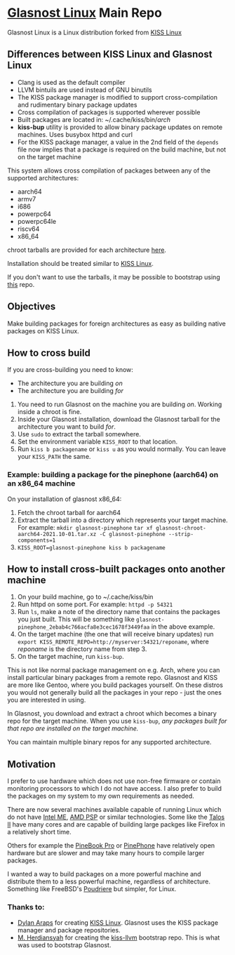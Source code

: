 # [Glasnost Linux](https://www.glasnost.org) Main Repo

Glasnost Linux is a Linux distribution forked from [KISS Linux](https://kisslinux.org/)

## Differences between KISS Linux and Glasnost Linux
 - Clang is used as the default compiler
 - LLVM bintuils are used instead of GNU binutils
 - The KISS package manager is modified to support cross-compilation and rudimentary binary package updates
 - Cross compilation of packages is supported wherever possible
 - Built packages are located in: ~/.cache/kiss/bin/_arch_
 - **kiss-bup** utility is provided to allow binary package updates on remote machines. Uses busybox httpd and curl
 - For the KISS package manager, a value in the 2nd field of the `depends` file now implies that a package is required on the build machine, but not on the target machine
 
This system allows cross compilation of packages between any of the supported architectures:
 - aarch64
 - armv7
 - i686
 - powerpc64
 - powerpc64le
 - riscv64
 - x86_64
 
chroot tarballs are provided for each architecture [here](https://github.com/glasnostlinux/glasnost/releases).

Installation should be treated similar to [KISS Linux](https://kisslinux.org/install).

If you don't want to use the tarballs, it may be possible to bootstrap using [this](https://github.com/konimex/kiss-llvm) repo.

## Objectives
Make building packages for foreign architectures as easy as building native packages on KISS Linux.


## How to cross build
If you are cross-building you need to know:
 - The architecture you are building _on_
 - The architecture you are building _for_

1. You need to run Glasnost on the machine you are building _on_.  Working inside a chroot is fine.
2. Inside your Glasnost installation, download the Glasnost tarball for the architecture you want to build _for_.
3. Use `sudo` to extract the tarball somewhere.
4. Set the environment variable `KISS_ROOT` to that location.
5. Run `kiss b packagename` or `kiss u` as you would normally. You can leave your `KISS_PATH` the same.

### Example: building a package for the pinephone (aarch64) on an x86_64 machine
On your installation of glasnost x86_64:
1. Fetch the chroot tarball for aarch64
2. Extract the tarball into a directory which represents your target machine. For example: 
`mkdir glasnost-pinephone`
`tar xf glasnost-chroot-aarch64-2021.10-01.tar.xz -C glasnost-pinephone --strip-components=1`
3. `KISS_ROOT=glasnost-pinephone kiss b packagename`

## How to install cross-built packages onto another machine
1. On your build machine, go to ~/.cache/kiss/bin
2. Run httpd on some port. For example: `httpd -p 54321`
3. Run `ls`, make a note of the directory name that contains the packages you just built. This will be something like `glasnost-pinephone_2ebab4c766acfa8e3cec1678f3449faa` in the above example.
4. On the target machine (the one that will receive binary updates) run `export KISS_REMOTE_REPO=http://myserver:54321/reponame`, where _reponame_ is the directory name from step 3.
5. On the target machine, run `kiss-bup`.

This is not like normal package management on e.g. Arch, where you can install particular binary packages from a remote repo.  Glasnost and KISS are more like Gentoo, where you build packages yourself.  On these distros you would not generally build all the packages in your repo - just the ones you are interested in using. 

In Glasnost, you download and extract a chroot which becomes a binary repo for the target machine.  When you use  `kiss-bup`, _any packages built for that repo are installed on the target machine._

You can maintain multiple binary repos for any supported architecture.

## Motivation
I prefer to use hardware which does not use non-free firmware or contain monitoring processors to which I do not have access. I also prefer to build the packages on my system to my own requirements as needed.

There are now several machines available capable of running Linux which do not have [Intel ME](https://en.wikipedia.org/wiki/Intel_Management_Engine), [AMD PSP](https://en.wikipedia.org/wiki/AMD_Platform_Security_Processor) or similar technologies. Some like the [Talos II](https://www.raptorcs.com/TALOSII/) have many cores and are capable of building large packges like Firefox in a relatively short time.

Others for example the [PineBook Pro](https://www.pine64.org/pinebook-pro/) or [PinePhone](https://www.pine64.org/pinephone/) have relatively open hardware but are slower and may take many hours to compile larger packages.


I wanted a way to build packages on a more powerful machine and distribute them to a less powerful machine, regardless of architecture.
Something like FreeBSD's [Poudriere](https://github.com/freebsd/poudriere/wiki) but simpler, for Linux.

### Thanks to:
 - [Dylan Araps](https://github.com/dylanaraps) for creating [KISS Linux](https://k1ss.org). Glasnost uses the KISS package manager and package repositories.
 - [M. Herdiansyah](https://github.com/konimex) for creating the [kiss-llvm](https://github.com/konimex/kiss-llvm) bootstrap repo. This is what was used to bootstrap Glasnost.
